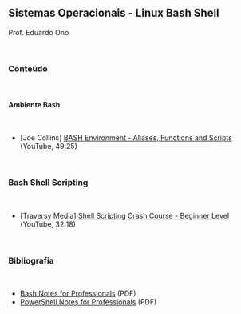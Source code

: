 ## Sistemas Operacionais - Linux Bash Shell

Prof. Eduardo Ono

<br>

### Conteúdo
<br>

#### Ambiente Bash
<br>

* [Joe Collins] [BASH Environment - Aliases, Functions and Scripts](https://www.youtube.com/watch?v=dDyoNC33TY8) (YouTube, 49:25)

<br>

### Bash Shell Scripting
<br>

* [Traversy Media] [Shell Scripting Crash Course - Beginner Level](https://www.youtube.com/watch?v=v-F3YLd6oMw) (YouTube, 32:18)

<br>

### Bibliografia
<br>

* [Bash Notes for Professionals](https://goalkicker.com/BashBook/) (PDF)
* [PowerShell Notes for Professionals](https://goalkicker.com/PowerShellBook/) (PDF)
